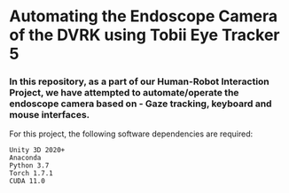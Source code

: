 # Automating the Endoscope Camera of the DVRK using Tobii Eye Tracker 5 

### In this repository, as a part of our Human-Robot Interaction Project, we have attempted to automate/operate the endoscope camera based on - Gaze tracking, keyboard and mouse interfaces.

For this project, the following software dependencies are required:
```
Unity 3D 2020+
Anaconda 
Python 3.7
Torch 1.7.1
CUDA 11.0
```

